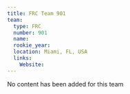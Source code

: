 ```yaml
---
title: FRC Team 901
team:
  type: FRC
  number: 901
  name: 
  rookie_year: 
  location: Miami, FL, USA
  links:
    Website: 
---
```

No content has been added for this team